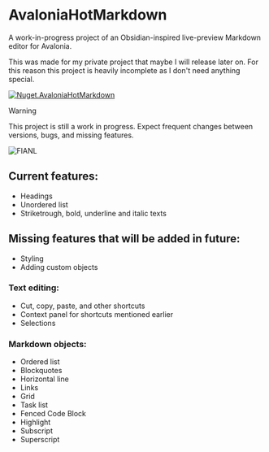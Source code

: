 # AvaloniaHotMarkdown

A work-in-progress project of an Obsidian-inspired live-preview Markdown editor for Avalonia.

This was made for my private project that maybe I will release later on. For this reason this project is heavily incomplete as I don't need anything special.

[![Nuget.AvaloniaHotMarkdown](https://img.shields.io/nuget/v/AvaloniaHotMarkdown?label=Nuget&style=flat-square)](https://www.nuget.org/packages/AvaloniaHotMarkdown/)

> [!WARNING]
> This project is still a work in progress. Expect frequent changes between versions, bugs, and missing features.

![FIANL](https://github.com/user-attachments/assets/7732a4f6-86f7-48f6-8eb2-a4b88a04fdf2)

## Current features:
- Headings
- Unordered list
- Striketrough, bold, underline and italic texts

## Missing features that will be added in future:
- Styling
- Adding custom objects

### Text editing:
- Cut, copy, paste, and other shortcuts
- Context panel for shortcuts mentioned earlier
- Selections
### Markdown objects:
- Ordered list
- Blockquotes
- Horizontal line
- Links
- Grid
- Task list
- Fenced Code Block
- Highlight
- Subscript
- Superscript
